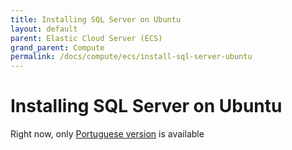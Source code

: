 ```yaml
---
title: Installing SQL Server on Ubuntu
layout: default
parent: Elastic Cloud Server (ECS)
grand_parent: Compute
permalink: /docs/compute/ecs/install-sql-server-ubuntu
---
```


# Installing SQL Server on Ubuntu

Right now, only [Portuguese version](/pt-BR/docs/compute/ecs/install-sql-server-ubuntu) is available
